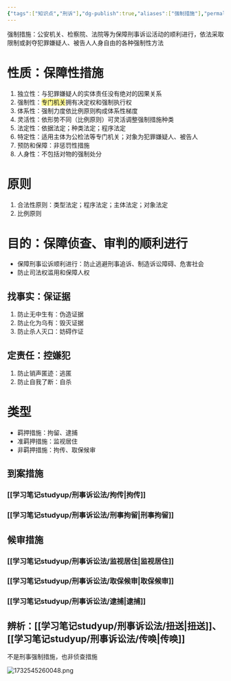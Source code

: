```yaml
---
{"tags":["知识点","刑诉"],"dg-publish":true,"aliases":["强制措施"],"permalink":"/学习笔记studyup/刑事诉讼法/刑事强制措施/","dgPassFrontmatter":true,"created":"2024-11-18T14:08:37.879+08:00","updated":"2024-11-25T22:34:24.630+08:00"}
---
```


强制措施：公安机关、检察院、法院等为保障刑事诉讼活动的顺利进行，依法采取限制或剥夺犯罪嫌疑人、被告人人身自由的各种强制性方法
# 性质：保障性措施
1. 独立性：与犯罪嫌疑人的实体责任没有绝对的因果关系
2. 强制性：<span style="background:#fff88f">专门机关</span>拥有决定权和强制执行权
3. 体系性：强制力度依比例原则构成体系性梯度
4. 灵活性：依形势不同（比例原则）可灵活调整强制措施种类
5. 法定性：依据法定；种类法定；程序法定
6. 特定性：适用主体为公检法等专门机关；对象为犯罪嫌疑人、被告人
7. 预防和保障：非惩罚性措施
8. 人身性：不包括对物的强制处分
# 原则
1. 合法性原则：类型法定；程序法定；主体法定；对象法定
2. 比例原则
# 目的：保障侦查、审判的顺利进行
- 保障刑事讼诉顺利进行：防止逃避刑事追诉、制造诉讼障碍、危害社会
- 防止司法权滥用和保障人权
## 找事实：保证据
1. 防止无中生有：伪造证据
2. 防止化为乌有：毁灭证据
3. 防止杀人灭口：妨碍作证
## 定责任：控嫌犯
1. 防止销声匿迹：逃匿
2. 防止自我了断：自杀
# 类型
- 羁押措施：拘留、逮捕
- 准羁押措施：监视居住
- 非羁押措施：拘传、取保候审

## 到案措施
### [[学习笔记studyup/刑事诉讼法/拘传\|拘传]]
### [[学习笔记studyup/刑事诉讼法/刑事拘留\|刑事拘留]]
## 候审措施
### [[学习笔记studyup/刑事诉讼法/监视居住\|监视居住]]
### [[学习笔记studyup/刑事诉讼法/取保候审\|取保候审]]
### [[学习笔记studyup/刑事诉讼法/逮捕\|逮捕]]
## 辨析：[[学习笔记studyup/刑事诉讼法/扭送\|扭送]]、[[学习笔记studyup/刑事诉讼法/传唤\|传唤]]
不是刑事强制措施，也非侦查措施

![1732545260048.png](/img/user/%E8%BF%90%E8%A1%8C%E6%9D%82/%E9%99%84%E4%BB%B6/1732545260048.png)